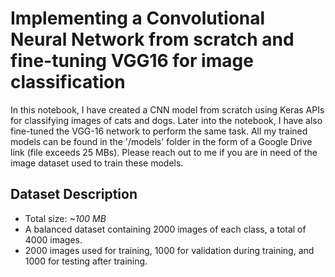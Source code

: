 # Implementing a Convolutional Neural Network from scratch and fine-tuning VGG16 for image classification

In this notebook, I have created a CNN model from scratch using Keras APIs for classifying images of cats and dogs. Later into the notebook, I have also fine-tuned the VGG-16 network to perform the same task. All my trained models can be found in the '/models' folder in the form of a Google Drive link (file exceeds 25 MBs). Please reach out to me if you are in need of the image dataset used to train these models.

## Dataset Description
* Total size: *~100 MB*
* A balanced dataset containing 2000 images of each class, a total of 4000 images.
* 2000 images used for training, 1000 for validation during training, and 1000 for testing after training.
